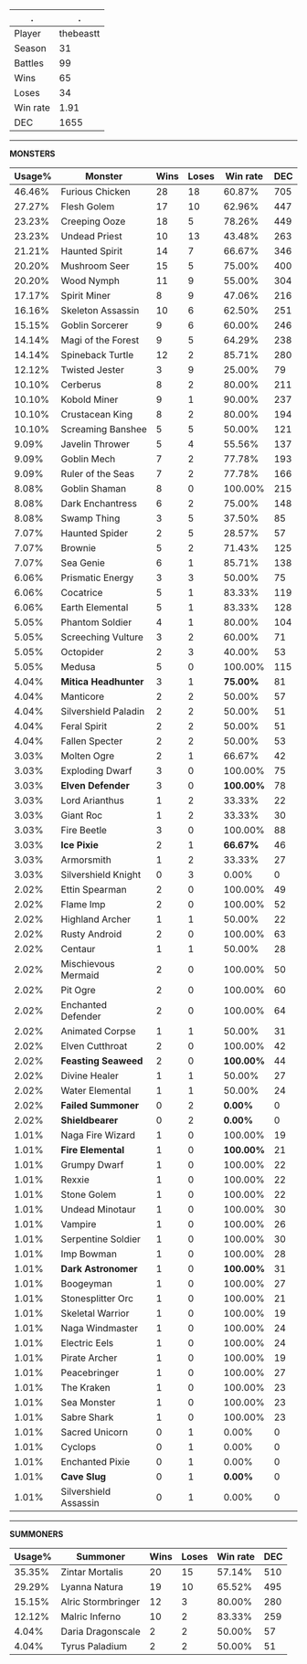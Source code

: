 .|.
|-|-
Player|thebeastt
Season|31
Battles|99
Wins|65
Loses|34
Win rate|1.91
DEC|1655

---
**MONSTERS**

Usage%|Monster|Wins|Loses|Win rate|DEC|
-|-|-|-|-|-|
46.46%|Furious Chicken|28|18|60.87%|705|
27.27%|Flesh Golem|17|10|62.96%|447|
23.23%|Creeping Ooze|18|5|78.26%|449|
23.23%|Undead Priest|10|13|43.48%|263|
21.21%|Haunted Spirit|14|7|66.67%|346|
20.20%|Mushroom Seer|15|5|75.00%|400|
20.20%|Wood Nymph|11|9|55.00%|304|
17.17%|Spirit Miner|8|9|47.06%|216|
16.16%|Skeleton Assassin|10|6|62.50%|251|
15.15%|Goblin Sorcerer|9|6|60.00%|246|
14.14%|Magi of the Forest|9|5|64.29%|238|
14.14%|Spineback Turtle|12|2|85.71%|280|
12.12%|Twisted Jester|3|9|25.00%|79|
10.10%|Cerberus|8|2|80.00%|211|
10.10%|Kobold Miner|9|1|90.00%|237|
10.10%|Crustacean King|8|2|80.00%|194|
10.10%|Screaming Banshee|5|5|50.00%|121|
9.09%|Javelin Thrower|5|4|55.56%|137|
9.09%|Goblin Mech|7|2|77.78%|193|
9.09%|Ruler of the Seas|7|2|77.78%|166|
8.08%|Goblin Shaman|8|0|100.00%|215|
8.08%|Dark Enchantress|6|2|75.00%|148|
8.08%|Swamp Thing|3|5|37.50%|85|
7.07%|Haunted Spider|2|5|28.57%|57|
7.07%|Brownie|5|2|71.43%|125|
7.07%|Sea Genie|6|1|85.71%|138|
6.06%|Prismatic Energy|3|3|50.00%|75|
6.06%|Cocatrice|5|1|83.33%|119|
6.06%|Earth Elemental|5|1|83.33%|128|
5.05%|Phantom Soldier|4|1|80.00%|104|
5.05%|Screeching Vulture|3|2|60.00%|71|
5.05%|Octopider|2|3|40.00%|53|
5.05%|Medusa|5|0|100.00%|115|
4.04%|**Mitica Headhunter**|3|1|**75.00%**|81|
4.04%|Manticore|2|2|50.00%|57|
4.04%|Silvershield Paladin|2|2|50.00%|51|
4.04%|Feral Spirit|2|2|50.00%|51|
4.04%|Fallen Specter|2|2|50.00%|53|
3.03%|Molten Ogre|2|1|66.67%|42|
3.03%|Exploding Dwarf|3|0|100.00%|75|
3.03%|**Elven Defender**|3|0|**100.00%**|78|
3.03%|Lord Arianthus|1|2|33.33%|22|
3.03%|Giant Roc|1|2|33.33%|30|
3.03%|Fire Beetle|3|0|100.00%|88|
3.03%|**Ice Pixie**|2|1|**66.67%**|46|
3.03%|Armorsmith|1|2|33.33%|27|
3.03%|Silvershield Knight|0|3|0.00%|0|
2.02%|Ettin Spearman|2|0|100.00%|49|
2.02%|Flame Imp|2|0|100.00%|52|
2.02%|Highland Archer|1|1|50.00%|22|
2.02%|Rusty Android|2|0|100.00%|63|
2.02%|Centaur|1|1|50.00%|28|
2.02%|Mischievous Mermaid|2|0|100.00%|50|
2.02%|Pit Ogre|2|0|100.00%|60|
2.02%|Enchanted Defender|2|0|100.00%|64|
2.02%|Animated Corpse|1|1|50.00%|31|
2.02%|Elven Cutthroat|2|0|100.00%|42|
2.02%|**Feasting Seaweed**|2|0|**100.00%**|44|
2.02%|Divine Healer|1|1|50.00%|27|
2.02%|Water Elemental|1|1|50.00%|24|
2.02%|**Failed Summoner**|0|2|**0.00%**|0|
2.02%|**Shieldbearer**|0|2|**0.00%**|0|
1.01%|Naga Fire Wizard|1|0|100.00%|19|
1.01%|**Fire Elemental**|1|0|**100.00%**|21|
1.01%|Grumpy Dwarf|1|0|100.00%|22|
1.01%|Rexxie|1|0|100.00%|22|
1.01%|Stone Golem|1|0|100.00%|22|
1.01%|Undead Minotaur|1|0|100.00%|30|
1.01%|Vampire|1|0|100.00%|26|
1.01%|Serpentine Soldier|1|0|100.00%|30|
1.01%|Imp Bowman|1|0|100.00%|28|
1.01%|**Dark Astronomer**|1|0|**100.00%**|31|
1.01%|Boogeyman|1|0|100.00%|27|
1.01%|Stonesplitter Orc|1|0|100.00%|21|
1.01%|Skeletal Warrior|1|0|100.00%|19|
1.01%|Naga Windmaster|1|0|100.00%|24|
1.01%|Electric Eels|1|0|100.00%|24|
1.01%|Pirate Archer|1|0|100.00%|19|
1.01%|Peacebringer|1|0|100.00%|27|
1.01%|The Kraken|1|0|100.00%|23|
1.01%|Sea Monster|1|0|100.00%|23|
1.01%|Sabre Shark|1|0|100.00%|23|
1.01%|Sacred Unicorn|0|1|0.00%|0|
1.01%|Cyclops|0|1|0.00%|0|
1.01%|Enchanted Pixie|0|1|0.00%|0|
1.01%|**Cave Slug**|0|1|**0.00%**|0|
1.01%|Silvershield Assassin|0|1|0.00%|0|

---
**SUMMONERS**

Usage%|Summoner|Wins|Loses|Win rate|DEC|
-|-|-|-|-|-|
35.35%|Zintar Mortalis|20|15|57.14%|510|
29.29%|Lyanna Natura|19|10|65.52%|495|
15.15%|Alric Stormbringer|12|3|80.00%|280|
12.12%|Malric Inferno|10|2|83.33%|259|
4.04%|Daria Dragonscale|2|2|50.00%|57|
4.04%|Tyrus Paladium|2|2|50.00%|51|
